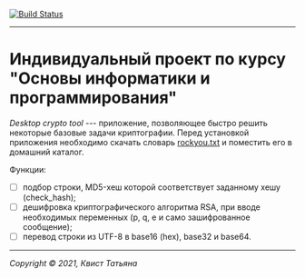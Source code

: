 [![Build Status](https://travis-ci.com/Rakabidaasta/desktop-crypto-tool.svg?branch=main)](https://travis-ci.com/Rakabidaasta/desktop-crypto-tool)

---

# Индивидуальный проект по курсу "Основы информатики и программирования"

*Desktop crypto tool* --- приложение, позволяющее быстро решить некоторые базовые задачи криптографии. Перед установкой приложения необходимо скачать словарь [rockyou.txt](https://github.com/brannondorsey/naive-hashcat/releases/download/data/rockyou.txt) и поместить его в домашний каталог.

Функции:
- [ ] подбор строки, MD5-хеш которой соответствует заданному хешу (check_hash); 
- [ ] дешифровка криптографического алгоритма RSA, при вводе необходимых переменных (p, q, e и само зашифрованное сообщение); 
- [ ] перевод строки из UTF-8 в base16 (hex), base32 и base64.
 
---
_Copyright &copy; 2021, Квист Татьяна_
